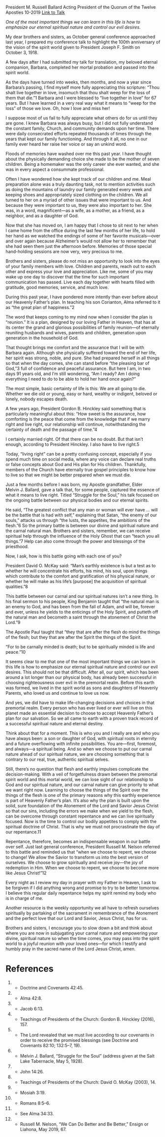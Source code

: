 President M. Russell Ballard
Acting President of the Quorum of the Twelve Apostles
10-2019
[Link to Talk](https://www.churchofjesuschrist.org/study/general-conference/2019/10/53ballard?lang=eng)

_One of the most important things we can learn in this life is how to emphasize our eternal spiritual nature and control our evil desires._

My dear brothers and sisters, as October general conference approached last year, I prepared my conference talk to highlight the 100th anniversary of the vision of the spirit world given to President Joseph F. Smith on October 3, 1918.

A few days after I had submitted my talk for translation, my beloved eternal companion, Barbara, completed her mortal probation and passed into the spirit world.

As the days have turned into weeks, then months, and now a year since Barbara’s passing, I find myself more fully appreciating this scripture: “Thou shalt live together in love, insomuch that thou shalt weep for the loss of them that die.”1 Barbara and I were blessed to “live together in love” for 67 years. But I have learned in a very real way what it means to “weep for the loss” of those we love. Oh, how I love and miss her!



I suppose most of us fail to fully appreciate what others do for us until they are gone. I knew Barbara was always busy, but I did not fully understand the constant family, Church, and community demands upon her time. There were daily consecrated efforts repeated thousands of times through the years that kept our family functioning. And through it all, no one in our family ever heard her raise her voice or say an unkind word.

Floods of memories have washed over me this past year. I have thought about the physically demanding choice she made to be the mother of seven children. Being a homemaker was the only career she ever wanted, and she was in every aspect a consummate professional.

Often I have wondered how she kept track of our children and me. Meal preparation alone was a truly daunting task, not to mention activities such as doing the mountains of laundry our family generated every week and keeping shoes and appropriately sized clothing on the children. We all turned to her on a myriad of other issues that were important to us. And because they were important to us, they were also important to her. She was, in a word, magnificent—as a wife, as a mother, as a friend, as a neighbor, and as a daughter of God.

Now that she has moved on, I am happy that I chose to sit next to her when I came home from the office during the last few months of her life, to hold her hand as we watched the endings of some of her favorite musicals—over and over again because Alzheimer’s would not allow her to remember that she had seen them just the afternoon before. Memories of those special hand-holding sessions are now very, very precious to me.

Brothers and sisters, please do not miss an opportunity to look into the eyes of your family members with love. Children and parents, reach out to each other and express your love and appreciation. Like me, some of you may wake up one day to discover that the time for such important communication has passed. Live each day together with hearts filled with gratitude, good memories, service, and much love.

During this past year, I have pondered more intently than ever before about our Heavenly Father’s plan. In teaching his son Corianton, Alma referred to it as “the great plan of happiness.”2

The word that keeps coming to my mind now when I consider the plan is “reunion.” It is a plan, designed by our loving Father in Heaven, that has at its center the grand and glorious possibilities of family reunion—of eternally reuniting husbands and wives, parents and children, generation upon generation in the household of God.

That thought brings me comfort and the assurance that I will be with Barbara again. Although she physically suffered toward the end of her life, her spirit was strong, noble, and pure. She had prepared herself in all things so that when the day comes, she can stand before “the pleasing bar of God,”3 full of confidence and peaceful assurance. But here I am, in two days 91 years old, and I’m still wondering, “Am I ready? Am I doing everything I need to do to be able to hold her hand once again?”

The most simple, basic certainty of life is this: We are all going to die. Whether we die old or young, easy or hard, wealthy or indigent, beloved or lonely, nobody escapes death.

A few years ago, President Gordon B. Hinckley said something that is particularly meaningful about this: “How sweet is the assurance, how comforting is the peace that come from the knowledge that if we marry right and live right, our relationship will continue, notwithstanding the certainty of death and the passage of time.”4

I certainly married right. Of that there can be no doubt. But that isn’t enough, according to President Hinckley. I also have to live right.5

Today, “living right” can be a pretty confusing concept, especially if you spend much time on social media, where any voice can declare real truths or false concepts about God and His plan for His children. Thankfully, members of the Church have eternally true gospel principles to know how to live so that we might be better prepared when we must die.

Just a few months before I was born, my Apostle grandfather, Elder Melvin J. Ballard, gave a talk that, for some people, captured the essence of what it means to live right. Titled “Struggle for the Soul,” his talk focused on the ongoing battle between our physical bodies and our eternal spirits.

He said, “The greatest conflict that any man or woman will ever have … will be the battle that is had with self,” explaining that Satan, “the enemy of our souls,” attacks us through “the lusts, the appetites, the ambitions of the flesh.”6 So the primary battle is between our divine and spiritual nature and the carnal natural man. Brothers and sisters, remember, we can receive spiritual help through the influence of the Holy Ghost that can “teach you all things.”7 Help can also come through the power and blessings of the priesthood.

Now, I ask, how is this battle going with each one of you?

President David O. McKay said: “Man’s earthly existence is but a test as to whether he will concentrate his efforts, his mind, his soul, upon things which contribute to the comfort and gratification of his physical nature, or whether he will make as his life’s [purpose] the acquisition of spiritual qualities.”8

This battle between our carnal and our spiritual natures isn’t a new thing. In his final sermon to his people, King Benjamin taught that “the natural man is an enemy to God, and has been from the fall of Adam, and will be, forever and ever, unless he yields to the enticings of the Holy Spirit, and putteth off the natural man and becometh a saint through the atonement of Christ the Lord.”9

The Apostle Paul taught that “they that are after the flesh do mind the things of the flesh; but they that are after the Spirit the things of the Spirit.

“For to be carnally minded is death; but to be spiritually minded is life and peace.”10

It seems clear to me that one of the most important things we can learn in this life is how to emphasize our eternal spiritual nature and control our evil desires. This should not be that difficult. After all, our spirit, which has been around a lot longer than our physical body, has already been successful in choosing righteousness over evil in the premortal realm. Before this earth was formed, we lived in the spirit world as sons and daughters of Heavenly Parents, who loved us and continue to love us now.

And yes, we did have to make life-changing decisions and choices in that premortal realm. Every person who has ever lived or ever will live on this planet made an essential decision to choose to accept Heavenly Father’s plan for our salvation. So we all came to earth with a proven track record of a successful spiritual nature and eternal destiny.

Think about that for a moment. This is who you and I really are and who you have always been: a son or daughter of God, with spiritual roots in eternity and a future overflowing with infinite possibilities. You are—first, foremost, and always—a spiritual being. And so when we choose to put our carnal nature ahead of our spiritual nature, we are choosing something that is contrary to our real, true, authentic spiritual selves.

Still, there’s no question that flesh and earthly impulses complicate the decision-making. With a veil of forgetfulness drawn between the premortal spirit world and this mortal world, we can lose sight of our relationship to God and our spiritual nature, and our carnal nature can give priority to what we want right now. Learning to choose the things of the Spirit over the things of the flesh is one of the primary reasons why this earthly experience is part of Heavenly Father’s plan. It’s also why the plan is built upon the solid, sure foundation of the Atonement of the Lord and Savior Jesus Christ so that our sins, including the errors we make when we yield to the flesh, can be overcome through constant repentance and we can live spiritually focused. Now is the time to control our bodily appetites to comply with the spiritual doctrine of Christ. That is why we must not procrastinate the day of our repentance.11

Repentance, therefore, becomes an indispensable weapon in our battle over self. Just last general conference, President Russell M. Nelson referred to this battle and reminded us that “when we choose to repent, we choose to change! We allow the Savior to transform us into the best version of ourselves. We choose to grow spiritually and receive joy—the joy of redemption in Him. When we choose to repent, we choose to become more like Jesus Christ!”12

Every night as I review my day in prayer with my Father in Heaven, I ask to be forgiven if I did anything wrong and promise to try to be better tomorrow. I believe this regular daily repentance helps my spirit remind my body who is in charge of me.

Another resource is the weekly opportunity we all have to refresh ourselves spiritually by partaking of the sacrament in remembrance of the Atonement and the perfect love that our Lord and Savior, Jesus Christ, has for us.

Brothers and sisters, I encourage you to slow down a bit and think about where you are now in subjugating your carnal nature and empowering your divine, spiritual nature so when the time comes, you may pass into the spirit world to a joyful reunion with your loved ones—for which I testify and humbly pray in the sacred name of the Lord Jesus Christ, amen.

# References
1. - Doctrine and Covenants 42:45.
2. - Alma 42:8.
3. - Jacob 6:13.
4. - Teachings of Presidents of the Church: Gordon B. Hinckley (2016), 157.
5. - The Lord revealed that we must live according to our covenants in order to receive the promised blessings (see Doctrine and Covenants 82:10; 132:5–7, 19).
6. - Melvin J. Ballard, “Struggle for the Soul” (address given at the Salt Lake Tabernacle, May 5, 1928).
7. - John 14:26.
8. - Teachings of Presidents of the Church: David O. McKay (2003), 14.
9. - Mosiah 3:19.
10. - Romans 8:5–6.
11. - See Alma 34:33.
12. - Russell M. Nelson, “We Can Do Better and Be Better,” Ensign or Liahona, May 2019, 67.